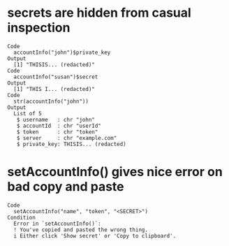# secrets are hidden from casual inspection

    Code
      accountInfo("john")$private_key
    Output
      [1] "THISIS... (redacted)"
    Code
      accountInfo("susan")$secret
    Output
      [1] "THIS I... (redacted)"
    Code
      str(accountInfo("john"))
    Output
      List of 5
       $ username   : chr "john"
       $ accountId  : chr "userId"
       $ token      : chr "token"
       $ server     : chr "example.com"
       $ private_key: THISIS... (redacted)

# setAccountInfo() gives nice error on bad copy and paste

    Code
      setAccountInfo("name", "token", "<SECRET>")
    Condition
      Error in `setAccountInfo()`:
      ! You've copied and pasted the wrong thing.
      i Either click 'Show secret' or 'Copy to clipboard'.

